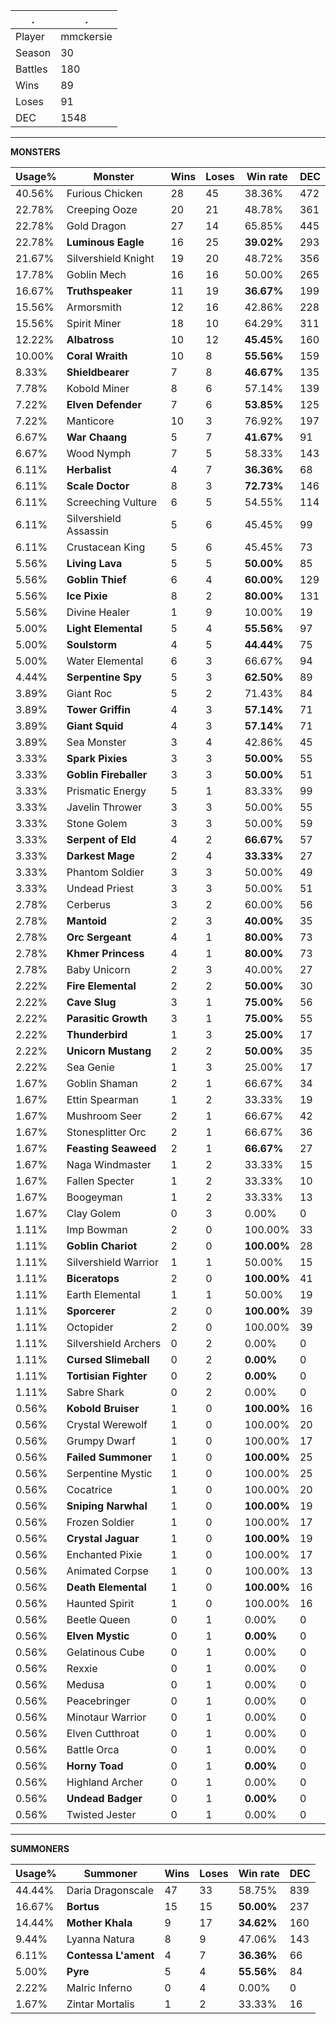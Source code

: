 .|.
|-|-
Player|mmckersie
Season|30
Battles|180
Wins|89
Loses|91
DEC|1548

---
**MONSTERS**

Usage%|Monster|Wins|Loses|Win rate|DEC|
-|-|-|-|-|-|
40.56%|Furious Chicken|28|45|38.36%|472|
22.78%|Creeping Ooze|20|21|48.78%|361|
22.78%|Gold Dragon|27|14|65.85%|445|
22.78%|**Luminous Eagle**|16|25|**39.02%**|293|
21.67%|Silvershield Knight|19|20|48.72%|356|
17.78%|Goblin Mech|16|16|50.00%|265|
16.67%|**Truthspeaker**|11|19|**36.67%**|199|
15.56%|Armorsmith|12|16|42.86%|228|
15.56%|Spirit Miner|18|10|64.29%|311|
12.22%|**Albatross**|10|12|**45.45%**|160|
10.00%|**Coral Wraith**|10|8|**55.56%**|159|
8.33%|**Shieldbearer**|7|8|**46.67%**|135|
7.78%|Kobold Miner|8|6|57.14%|139|
7.22%|**Elven Defender**|7|6|**53.85%**|125|
7.22%|Manticore|10|3|76.92%|197|
6.67%|**War Chaang**|5|7|**41.67%**|91|
6.67%|Wood Nymph|7|5|58.33%|143|
6.11%|**Herbalist**|4|7|**36.36%**|68|
6.11%|**Scale Doctor**|8|3|**72.73%**|146|
6.11%|Screeching Vulture|6|5|54.55%|114|
6.11%|Silvershield Assassin|5|6|45.45%|99|
6.11%|Crustacean King|5|6|45.45%|73|
5.56%|**Living Lava**|5|5|**50.00%**|85|
5.56%|**Goblin Thief**|6|4|**60.00%**|129|
5.56%|**Ice Pixie**|8|2|**80.00%**|131|
5.56%|Divine Healer|1|9|10.00%|19|
5.00%|**Light Elemental**|5|4|**55.56%**|97|
5.00%|**Soulstorm**|4|5|**44.44%**|75|
5.00%|Water Elemental|6|3|66.67%|94|
4.44%|**Serpentine Spy**|5|3|**62.50%**|89|
3.89%|Giant Roc|5|2|71.43%|84|
3.89%|**Tower Griffin**|4|3|**57.14%**|71|
3.89%|**Giant Squid**|4|3|**57.14%**|71|
3.89%|Sea Monster|3|4|42.86%|45|
3.33%|**Spark Pixies**|3|3|**50.00%**|55|
3.33%|**Goblin Fireballer**|3|3|**50.00%**|51|
3.33%|Prismatic Energy|5|1|83.33%|99|
3.33%|Javelin Thrower|3|3|50.00%|55|
3.33%|Stone Golem|3|3|50.00%|59|
3.33%|**Serpent of Eld**|4|2|**66.67%**|57|
3.33%|**Darkest Mage**|2|4|**33.33%**|27|
3.33%|Phantom Soldier|3|3|50.00%|49|
3.33%|Undead Priest|3|3|50.00%|51|
2.78%|Cerberus|3|2|60.00%|56|
2.78%|**Mantoid**|2|3|**40.00%**|35|
2.78%|**Orc Sergeant**|4|1|**80.00%**|73|
2.78%|**Khmer Princess**|4|1|**80.00%**|73|
2.78%|Baby Unicorn|2|3|40.00%|27|
2.22%|**Fire Elemental**|2|2|**50.00%**|30|
2.22%|**Cave Slug**|3|1|**75.00%**|56|
2.22%|**Parasitic Growth**|3|1|**75.00%**|55|
2.22%|**Thunderbird**|1|3|**25.00%**|17|
2.22%|**Unicorn Mustang**|2|2|**50.00%**|35|
2.22%|Sea Genie|1|3|25.00%|17|
1.67%|Goblin Shaman|2|1|66.67%|34|
1.67%|Ettin Spearman|1|2|33.33%|19|
1.67%|Mushroom Seer|2|1|66.67%|42|
1.67%|Stonesplitter Orc|2|1|66.67%|36|
1.67%|**Feasting Seaweed**|2|1|**66.67%**|27|
1.67%|Naga Windmaster|1|2|33.33%|15|
1.67%|Fallen Specter|1|2|33.33%|10|
1.67%|Boogeyman|1|2|33.33%|13|
1.67%|Clay Golem|0|3|0.00%|0|
1.11%|Imp Bowman|2|0|100.00%|33|
1.11%|**Goblin Chariot**|2|0|**100.00%**|28|
1.11%|Silvershield Warrior|1|1|50.00%|15|
1.11%|**Biceratops**|2|0|**100.00%**|41|
1.11%|Earth Elemental|1|1|50.00%|19|
1.11%|**Sporcerer**|2|0|**100.00%**|39|
1.11%|Octopider|2|0|100.00%|39|
1.11%|Silvershield Archers|0|2|0.00%|0|
1.11%|**Cursed Slimeball**|0|2|**0.00%**|0|
1.11%|**Tortisian Fighter**|0|2|**0.00%**|0|
1.11%|Sabre Shark|0|2|0.00%|0|
0.56%|**Kobold Bruiser**|1|0|**100.00%**|16|
0.56%|Crystal Werewolf|1|0|100.00%|20|
0.56%|Grumpy Dwarf|1|0|100.00%|17|
0.56%|**Failed Summoner**|1|0|**100.00%**|25|
0.56%|Serpentine Mystic|1|0|100.00%|25|
0.56%|Cocatrice|1|0|100.00%|20|
0.56%|**Sniping Narwhal**|1|0|**100.00%**|19|
0.56%|Frozen Soldier|1|0|100.00%|17|
0.56%|**Crystal Jaguar**|1|0|**100.00%**|19|
0.56%|Enchanted Pixie|1|0|100.00%|17|
0.56%|Animated Corpse|1|0|100.00%|13|
0.56%|**Death Elemental**|1|0|**100.00%**|16|
0.56%|Haunted Spirit|1|0|100.00%|16|
0.56%|Beetle Queen|0|1|0.00%|0|
0.56%|**Elven Mystic**|0|1|**0.00%**|0|
0.56%|Gelatinous Cube|0|1|0.00%|0|
0.56%|Rexxie|0|1|0.00%|0|
0.56%|Medusa|0|1|0.00%|0|
0.56%|Peacebringer|0|1|0.00%|0|
0.56%|Minotaur Warrior|0|1|0.00%|0|
0.56%|Elven Cutthroat|0|1|0.00%|0|
0.56%|Battle Orca|0|1|0.00%|0|
0.56%|**Horny Toad**|0|1|**0.00%**|0|
0.56%|Highland Archer|0|1|0.00%|0|
0.56%|**Undead Badger**|0|1|**0.00%**|0|
0.56%|Twisted Jester|0|1|0.00%|0|

---
**SUMMONERS**

Usage%|Summoner|Wins|Loses|Win rate|DEC|
-|-|-|-|-|-|
44.44%|Daria Dragonscale|47|33|58.75%|839|
16.67%|**Bortus**|15|15|**50.00%**|237|
14.44%|**Mother Khala**|9|17|**34.62%**|160|
9.44%|Lyanna Natura|8|9|47.06%|143|
6.11%|**Contessa L'ament**|4|7|**36.36%**|66|
5.00%|**Pyre**|5|4|**55.56%**|84|
2.22%|Malric Inferno|0|4|0.00%|0|
1.67%|Zintar Mortalis|1|2|33.33%|16|
